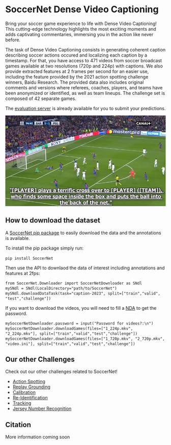 # SoccerNet Dense Video Captioning 

Bring your soccer game experience to life with Dense Video Captioning! This cutting-edge technology highlights the most exciting moments and adds captivating commentaries, immersing you in the action like never before.

The task of Dense Video Captioning consists in generating coherent caption describing soccer actions occured and localizing each caption by a timestamp. For that, you have access to 471 videos from soccer broadcast games available at two resolutions (720p and 224p) with captions. We also provide extracted features at 2 frames per second for an easier use, including the feature provided by the 2021 action spotting challenge winners, Baidu Research. The provided data also includes original comments and versions where referees, coaches, players, and teams have been anonymized or identified, as well as team lineups. The challenge set is composed of 42 separate games.

The [evaluation server](https://eval.ai/web/challenges/challenge-page/1947/overview) is already available for you to submit your predictions.

<p align="center"><img src="Images/logo-caption.jpg" width="640"></p>

## How to download the dataset

A [SoccerNet pip package](https://pypi.org/project/SoccerNet/) to easily download the data and the annotations is available. 

To install the pip package simply run:

<code>pip install SoccerNet</code>

Then use the API to downlaod the data of interest including annotations and features at 2fps:

```
from SoccerNet.Downloader import SoccerNetDownloader as SNdl
mySNdl = SNdl(LocalDirectory="path/to/SoccerNet")
mySNdl.downloadDataTask(task="caption-2023", split=["train","valid", "test","challenge"])
```

If you want to download the videos, you will need to fill a [NDA](https://docs.google.com/forms/d/e/1FAIpQLSfYFqjZNm4IgwGnyJXDPk2Ko_lZcbVtYX73w5lf6din5nxfmA/viewform) to get the password.

```
mySoccerNetDownloader.password = input("Password for videos?:\n")
mySoccerNetDownloader.downloadGames(files=["1_224p.mkv", "2_224p.mkv"], split=["train","valid","test","challenge"])
mySoccerNetDownloader.downloadGames(files=["1_720p.mkv", "2_720p.mkv", "video.ini"], split=["train","valid","test","challenge"])
```

## Our other Challenges

Check out our other challenges related to SoccerNet!
- [Action Spotting](https://github.com/SoccerNet/sn-spotting)
- [Replay Grounding](https://github.com/SoccerNet/sn-grounding)
- [Calibration](https://github.com/SoccerNet/sn-calibration)
- [Re-Identification](https://github.com/SoccerNet/sn-reid)
- [Tracking](https://github.com/SoccerNet/sn-tracking)
- [Jersey Number Recognition](https://github.com/SoccerNet/sn-jersey)

## Citation

More information coming soon

